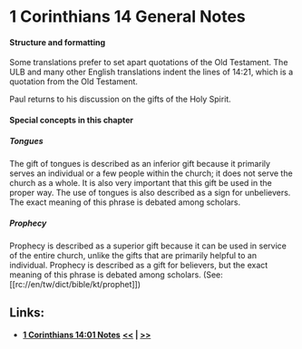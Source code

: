 # 1 Corinthians 14 General Notes #

#### Structure and formatting ####

Some translations prefer to set apart quotations of the Old Testament. The ULB and many other English translations indent the lines of 14:21, which is a quotation from the Old Testament.

Paul returns to his discussion on the  gifts of the Holy Spirit.

#### Special concepts in this chapter ####

##### Tongues #####

The gift of tongues is described as an inferior gift because it primarily serves an individual or a few people within the church; it does not serve the church as a whole. It is also very important that this gift be used in the proper way. The use of tongues is also described as a sign for unbelievers. The exact meaning of this phrase is debated among scholars. 

##### Prophecy #####

Prophecy is described as a superior gift because it can be used in service of the entire church, unlike the gifts that are primarily helpful to an individual. Prophecy is described as a gift for believers, but the exact meaning of this phrase is debated among scholars. (See: [[rc://en/tw/dict/bible/kt/prophet]])

## Links: ##

* __[1 Corinthians 14:01 Notes](./01.md)__
__[<<](../13/intro.md) | [>>](../15/intro.md)__